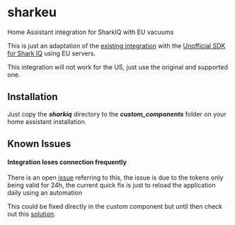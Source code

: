 # sharkeu
Home Assistant integration for SharkIQ with EU vacuums

This is just an adaptation of the [existing integration](https://github.com/home-assistant/core/tree/dev/homeassistant/components/sharkiq) with the [Unofficial SDK for Shark IQ](https://github.com/ajmarks/sharkiq) using EU servers.

This integration will not work for the US, just use the original and supported one.

## Installation 
Just copy the <strong><em>sharkiq</strong></em> directory to the <strong><em>custom_components</strong></em> folder on your home assistant installation. 


## Known Issues

#### Integration loses connection frequently
There is an open [issue](https://github.com/home-assistant/core/issues/44775) referring to this, the issue is due to the tokens only being valid for 24h, the current quick fix is just to reload the application daily using an automation

This could be fixed directly in the custom component but until then check out this [solution](https://github.com/home-assistant/core/issues/44775#issuecomment-758230213).
